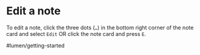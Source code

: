 # Edit a note

To edit a note, click the three dots (`…`) in the bottom right corner of the note card and select `Edit` OR click the note card and press `E`.

#lumen/getting-started